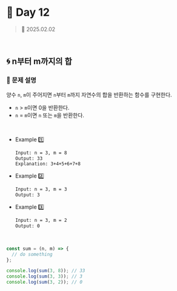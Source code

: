 # 🌻 Day 12

> 📅 2025.02.02

<br>

## 🌀 n부터 m까지의 합

### 📍 문제 설명

양수 `n`, `m`이 주어지면 `n`부터 `m`까지 자연수의 합을 반환하는 함수를 구현한다.

- `n` > `m`이면 0을 반환한다.
- `n` = `m`이면 `n` 또는 `m`을 반환한다.

<br>

- Example 1️⃣

  ```bash
  Input: n = 3, m = 8
  Output: 33
  Explanation: 3+4+5+6+7+8
  ```

- Example 2️⃣

  ```bash
  Input: n = 3, m = 3
  Output: 3
  ```

- Example 3️⃣

  ```bash
  Input: n = 3, m = 2
  Output: 0
  ```

<br>

```javascript
const sum = (n, m) => {
  // do something
};

console.log(sum(3, 8)); // 33
console.log(sum(3, 3)); // 3
console.log(sum(3, 2)); // 0
```
